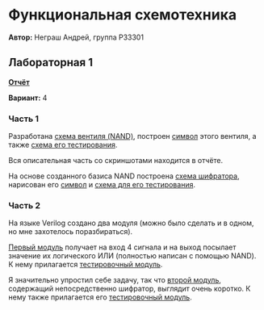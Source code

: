 # Функциональная схемотехника
**Автор:** Неграш Андрей, группа P33301

## Лабораторная 1
[**Отчёт**](https://github.com/ANegrash/Functional_circuitry/blob/main/lab1/report.pdf)

**Вариант:** 4

### Часть 1
Разработана [схема вентиля (NAND)](https://github.com/ANegrash/Functional_circuitry/blob/main/lab1/nand.asc), построен [символ](https://github.com/ANegrash/Functional_circuitry/blob/main/lab1/nand.asy) этого вентиля, а также [схема его тестирования](https://github.com/ANegrash/Functional_circuitry/blob/main/lab1/example_nand.asc).

Вся описательная часть со скриншотами находится в отчёте.

На основе созданного базиса NAND построена [схема шифратора](https://github.com/ANegrash/Functional_circuitry/blob/main/lab1/shifrator.asc), нарисован его [символ](https://github.com/ANegrash/Functional_circuitry/blob/main/lab1/shifrator.asy) и [схема для его тестирования](https://github.com/ANegrash/Functional_circuitry/blob/main/lab1/example_shifrator.asc).

### Часть 2
На языке Verilog создано два модуля (можно было сделать и в одном, но мне захотелось поразбираться). 

[Первый модуль](https://github.com/ANegrash/Functional_circuitry/blob/main/lab1/or_by_nand.v) получает на вход 4 сигнала и на выход посылает значение их логического ИЛИ (полностью написан с помощью NAND). К нему прилагается [тестировочный модуль](https://github.com/ANegrash/Functional_circuitry/blob/main/lab1/or_tb.v).

Я значительно упростил себе задачу, так что [второй модуль](https://github.com/ANegrash/Functional_circuitry/blob/main/lab1/shifrator.v), содержащий непосредственно шифратор, выглядит очень коротко. К нему также прилагается его [тестировочный модуль](https://github.com/ANegrash/Functional_circuitry/blob/main/lab1/shifrator_tb.v).
